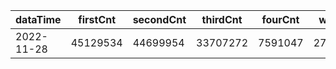 |dataTime|firstCnt|secondCnt|thirdCnt|fourCnt|winCnt|vrate|wrate|
|-|-|-|-|-|-|-|-|
|2022-11-28|45129534|44699954|33707272|7591047|2730642|0%|0%|